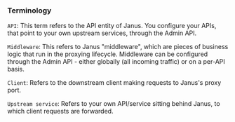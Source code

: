 ### Terminology

`API`: This term refers to the API entity of Janus. You configure your APIs, that point to your own upstream services, through the Admin API.

`Middleware`: This refers to Janus "middleware", which are pieces of business logic that run in the proxying lifecycle. Middleware can be configured through the Admin API - either globally (all incoming traffic) or on a per-API basis.

`Client`: Refers to the downstream client making requests to Janus's proxy port.

`Upstream service`: Refers to your own API/service sitting behind Janus, to which client requests are forwarded.
